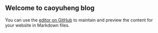 ## Welcome to caoyuheng blog

You can use the [editor on GitHub](https://github.com/cao08/blogtest1/edit/master/README.md) to maintain and preview the content for your website in Markdown files.
